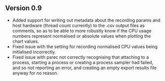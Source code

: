 Version 0.9
-----------

* Added support for writing out metadata about the recording params and host hardware (thread count
  currently) to the .csv output files as comments, so as to be able to more robustly know if
  the CPU usage numbers represent normalised or absolute values when plotting the chart values.
* Fixed issue with the setting for recording normalised CPU values being initialised incorrectly.
* Fixed issue with psrec not correctly recognising that attaching to a process, starting a process or
  creating a process sampler had failed, and so not reporting an error, and creating an empty
  export results file anyway for no reason.
